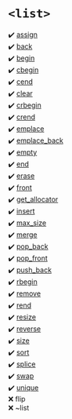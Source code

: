 # `<list>`
:heavy_check_mark: [assign](assign.md)  
:heavy_check_mark: [back](back.md)  
:heavy_check_mark: [begin](begin.md)  
:heavy_check_mark: [cbegin](cbegin.md)  
:heavy_check_mark: [cend](cend.md)  
:heavy_check_mark: [clear](clear.md)  
:heavy_check_mark: [crbegin](crbegin.md)  
:heavy_check_mark: [crend](crend.md)  
:heavy_check_mark: [emplace](emplace.md)  
:heavy_check_mark: [emplace_back](emplace_back.md)  
:heavy_check_mark: [empty](empty.md)  
:heavy_check_mark: [end](end.md)  
:heavy_check_mark: [erase](erase.md)  
:heavy_check_mark: [front](front.md)  
:heavy_check_mark: [get_allocator](get_allocator.md)  
:heavy_check_mark: [insert](insert.md)  
:heavy_check_mark: [max_size](max_size.md)  
:heavy_check_mark: [merge](merge.md)  
:heavy_check_mark: [pop_back](pop_back.md)  
:heavy_check_mark: [pop_front](pop_front.md)  
:heavy_check_mark: [push_back](push_back.md)  
:heavy_check_mark: [rbegin](rbegin.md)  
:heavy_check_mark: [remove](remove.md)  
:heavy_check_mark: [rend](rend.md)  
:heavy_check_mark: [resize](resize.md)  
:heavy_check_mark: [reverse](reverse.md)  
:heavy_check_mark: [size](size.md)  
:heavy_check_mark: [sort](sort.md)  
:heavy_check_mark: [splice](splice.md)  
:heavy_check_mark: [swap](swap.md)  
:heavy_check_mark: [unique](unique.md)  
:x: flip  
:x: ~list  

